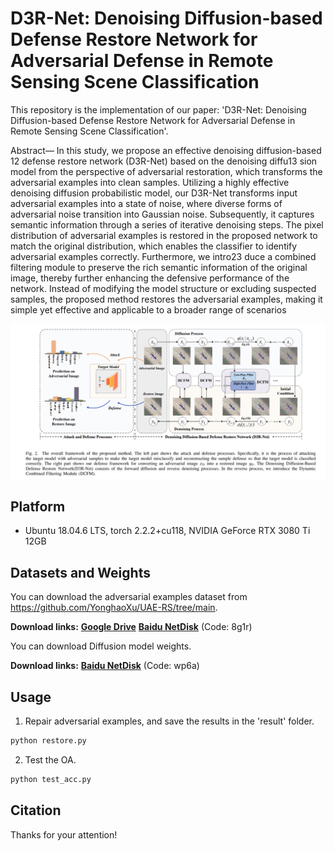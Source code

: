 # D3R-Net: Denoising Diffusion-based Defense Restore Network for Adversarial Defense in Remote Sensing Scene Classification
This repository is the implementation of our paper: 'D3R-Net: Denoising Diffusion-based Defense Restore Network for Adversarial Defense in Remote Sensing Scene Classification'.

Abstract— In this study, we propose an effective denoising diffusion-based
12 defense restore network (D3R-Net) based on the denoising diffu13 sion model from the perspective of adversarial restoration, which transforms the adversarial examples into clean samples. Utilizing a highly effective denoising diffusion probabilistic model, our D3R-Net transforms input adversarial examples into a state of noise, where diverse forms of adversarial noise transition into Gaussian noise. Subsequently, it captures semantic information through a series of iterative denoising steps. The pixel distribution of adversarial examples is restored in the proposed network to match the original distribution, which enables the classifier to identify adversarial examples correctly. Furthermore, we intro23 duce a combined filtering module to preserve the rich semantic information of the original image, thereby further enhancing the defensive performance of the network. Instead of modifying the model structure or excluding suspected samples, the proposed method restores the adversarial examples, making it simple yet effective and applicable to a broader range of scenarios

![image](figure/framework.png)
## Platform

- Ubuntu 18.04.6 LTS,  torch 2.2.2+cu118, NVIDIA GeForce RTX 3080 Ti 12GB

## Datasets and Weights
You can download the adversarial examples dataset from https://github.com/YonghaoXu/UAE-RS/tree/main.

**Download links:** **[Google Drive](https://drive.google.com/file/d/1tbRSDJwhpk-uMYk2t-RUgC07x2wyUxAL/view?usp=sharing)**    **[Baidu NetDisk](https://pan.baidu.com/s/12SK3jfQ8-p_gU87YVEFMtw)** (Code: 8g1r)

You can download Diffusion model weights.

**Download links:**  **[Baidu NetDisk](https://pan.baidu.com/s/12SK3jfQ8-p_gU87YVEFMtw)** (Code: wp6a)

## Usage

1. Repair adversarial examples, and save the results in the 'result' folder.

 ```py
 python restore.py
 ```

2. Test the OA.

```python 
python test_acc.py
```


## Citation

 Thanks for your attention!

